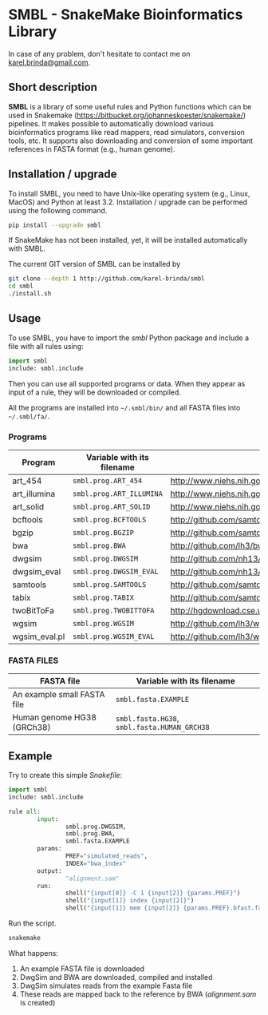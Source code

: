 # SMBL - SnakeMake Bioinformatics Library

In case of any problem, don't hesitate to contact me on karel.brinda@gmail.com.

## Short description

**SMBL** is a library of some useful rules and Python functions which can be used in Snakemake (https://bitbucket.org/johanneskoester/snakemake/) pipelines. It makes possible to automatically
download various bioinformatics programs like read mappers, read simulators, conversion tools, etc.
It supports also downloading and conversion of some important references in FASTA format (e.g., human genome).

## Installation / upgrade

To install SMBL, you need to have Unix-like operating system (e.g., Linux, MacOS) and Python at least 3.2.
Installation / upgrade can be performed using the following command.

```bash
pip install --upgrade smbl
```

If SnakeMake has not been installed, yet, it will
be installed automatically with SMBL.

The current GIT version of SMBL can be installed by 
```bash
git clone --depth 1 http://github.com/karel-brinda/smbl
cd smbl
./install.sh
```

## Usage

To use SMBL, you have to import the *smbl*  Python package and include a file with all rules using:
```python
import smbl
include: smbl.include
```

Then you can use all supported programs or data. When they appear as input of a rule, they will be downloaded or compiled.

All the programs are installed into ```~/.smbl/bin/``` and all FASTA files into ```~/.smbl/fa/```.


### Programs

| Program         | Variable with its filename   | Link |
|-----------------|------------------------------|------|
| art\_454        | ```smbl.prog.ART_454```      | http://www.niehs.nih.gov/research/resources/software/biostatistics/art/ |
| art\_illumina   | ```smbl.prog.ART_ILLUMINA``` | http://www.niehs.nih.gov/research/resources/software/biostatistics/art/ |
| art\_solid      | ```smbl.prog.ART_SOLID```    | http://www.niehs.nih.gov/research/resources/software/biostatistics/art/ |
| bcftools        | ```smbl.prog.BCFTOOLS```     | http://github.com/samtools/bcftools |
| bgzip           | ```smbl.prog.BGZIP```        | http://github.com/samtools/htslib
| bwa             | ```smbl.prog.BWA```          | http://github.com/lh3/bwa |
| dwgsim          | ```smbl.prog.DWGSIM```       | http://github.com/nh13/dwgsim |
| dwgsim\_eval    | ```smbl.prog.DWGSIM_EVAL```  | http://github.com/nh13/dwgsim |
| samtools        | ```smbl.prog.SAMTOOLS```     | http://github.com/samtools/samtools |
| tabix           | ```smbl.prog.TABIX```        | http://github.com/samtools/htslib |
| twoBitToFa      | ```smbl.prog.TWOBITTOFA```   | http://hgdownload.cse.ucsc.edu/admin/exe/ |
| wgsim           | ```smbl.prog.WGSIM```        | http://github.com/lh3/wgsim |
| wgsim\_eval.pl  | ```smbl.prog.WGSIM_EVAL```   | http://github.com/lh3/wgsim |
    

### FASTA FILES

| FASTA file                   | Variable with its filename   |
|------------------------------|------------------------------|
| An example small FASTA file  | ```smbl.fasta.EXAMPLE```     |
| Human genome HG38 (GRCh38)   | ```smbl.fasta.HG38```, ```smbl.fasta.HUMAN_GRCH38 ``` |

## Example

Try to create this simple *Snakefile*:
```python
import smbl
include: smbl.include

rule all:
        input:
                smbl.prog.DWGSIM,
                smbl.prog.BWA,
                smbl.fasta.EXAMPLE
        params:
                PREF="simulated_reads",
                INDEX="bwa_index"
        output:
                "alignment.sam"
        run:
                shell("{input[0]} -C 1 {input[2]} {params.PREF}")
                shell("{input[1]} index {input[2]}")
                shell("{input[1]} mem {input[2]} {params.PREF}.bfast.fastq > alignment.sam")
```

Run the script.
```bash
snakemake
```

What happens:

 1. An example FASTA file is downloaded
 2. DwgSim and BWA are downloaded, compiled and installed
 3. DwgSim simulates reads from the example Fasta file
 4. These reads are mapped back to the reference by BWA (*alignment.sam* is created)
